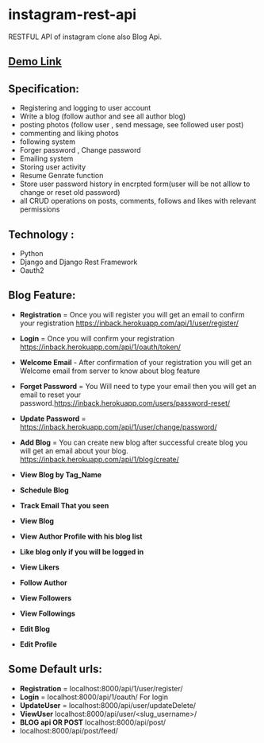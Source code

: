# instagram-rest-api

RESTFUL API of instagram clone also Blog Api.

## [Demo Link](https://inback.herokuapp.com/)

## Specification:

- Registering and logging to user account
- Write a blog (follow author and see all author blog)
- posting photos (follow user , send message, see followed user post)
- commenting and liking photos
- following system
- Forger password , Change password
- Emailing system
- Storing user activity
- Resume Genrate function
- Store user password history in encrpted form(user will be not alllow to change or reset old password)
- all CRUD operations on posts, comments, follows and likes with relevant permissions

## Technology :

- Python
- Django and Django Rest Framework
- Oauth2

## Blog Feature:

- **Registration** = Once you will register you will get an email to confirm your registration https://inback.herokuapp.com/api/1/user/register/
- **Login** = Once you will confirm your registration https://inback.herokuapp.com/api/1/oauth/token/
- **Welcome Email** - After confirmation of your registration you will get an Welcome email from server to know about blog feature
- **Forget Password** = You Will need to type your email then you will get an email to reset your password.https://inback.herokuapp.com/users/password-reset/
- **Update Password** = https://inback.herokuapp.com/api/1/user/change/password/
- **Add Blog** = You can create new blog after successful create blog you will get an email about your blog. https://inback.herokuapp.com/api/1/blog/create/
- **View Blog by Tag_Name**
- **Schedule Blog**
- **Track Email That you seen**
- **View Blog**
- **View Author Profile with his blog list**
- **Like blog only if you will be logged in**
- **View Likers**
- **Follow Author**
- **View Followers**
- **View Followings**
- **Edit Blog**

- **Edit Profile**

## Some Default urls:

- **Registration** = localhost:8000/api/1/user/register/
- **Login** = localhost:8000/api/1/oauth/ For login
- **UpdateUser** = localhost:8000/api/user/updateDelete/
- **ViewUser** localhost:8000/api/user/<slug_username>/
- **BLOG api OR POST** localhost:8000/api/post/
- localhost:8000/api/post/feed/
